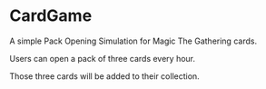 # CardGame
A simple Pack Opening Simulation for Magic The Gathering cards.

Users can open a pack of three cards every hour.

Those three cards will be added to their collection.


